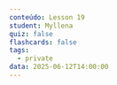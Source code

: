 ```yaml
---
conteúdo: Lesson 19
student: Myllena
quiz: false
flashcards: false
tags:
  - private
data: 2025-06-12T14:00:00
---
```

